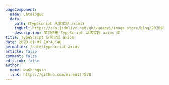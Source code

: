 ```yaml
---
pageComponent:
  name: Catalogue
  data:
    path: 《TypeScript 从零实现 axios》
    imgUrl: https://cdn.jsdelivr.net/gh/xugaoyi/image_store/blog/20200105104632.png
    description: 学习使用 TypeScript 从零实现 axios 库
title: TypeScript 从零实现 axios
date: 2020-01-05 10:40:48
permalink: /note/typescript-axios
article: false
comment: false
editLink: false
author:
  name: wushengxin
  link: https://github.com/Aiden124578
---
```


